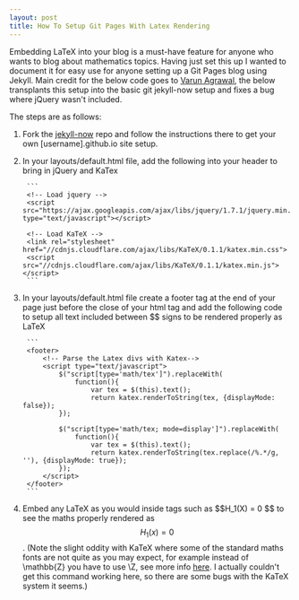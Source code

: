 ```yaml
---
layout: post
title: How To Setup Git Pages With Latex Rendering
---
```


Embedding LaTeX into your blog is a must-have feature for anyone who wants to blog about mathematics topics. Having just set this up I wanted to document it for easy use for anyone setting up a Git Pages blog using Jekyll. Main credit for the below code goes to [Varun Agrawal](https://varunagrawal.github.io/2018/03/27/latex-jekyll/), the below transplants this setup into the basic git jekyll-now setup and fixes a bug where jQuery wasn't included.

The steps are as follows:

1. Fork the [jekyll-now](https://github.com/barryclark/jekyll-now) repo and follow the instructions there to get your own \[username\].github.io site setup.

2. In your layouts/default.html file, add the following into your header to bring in jQuery and KaTex
    
		```
		<!-- Load jquery -->
		<script src="https://ajax.googleapis.com/ajax/libs/jquery/1.7.1/jquery.min.js" type="text/javascript"></script>

		<!-- Load KaTeX -->
		<link rel="stylesheet" href="//cdnjs.cloudflare.com/ajax/libs/KaTeX/0.1.1/katex.min.css">
		<script src="//cdnjs.cloudflare.com/ajax/libs/KaTeX/0.1.1/katex.min.js"></script>
		```
3. In your layouts/default.html file create a footer tag at the end of your page just before the close of your html tag and add the following code to setup all text included between \$\$ signs to be rendered properly as LaTeX

		```
		<footer>
			<!-- Parse the Latex divs with Katex-->
			<script type="text/javascript">
				$("script[type='math/tex']").replaceWith(
					function(){
						var tex = $(this).text();
						return katex.renderToString(tex, {displayMode: false});
				});

				$("script[type='math/tex; mode=display']").replaceWith(
					function(){
						var tex = $(this).text();
						return katex.renderToString(tex.replace(/%.*/g, ''), {displayMode: true});
				});
			</script>
		</footer>
		```
4. Embed any LaTeX as you would inside tags such as  \$\$H\_1(X) = 0 \$\$ to see the maths properly rendered as $$H_1(x) = 0$$. (Note the slight oddity with KaTeX where some of the standard maths fonts are not quite as you may expect, for example instead of \\mathbb\{Z\} you have to use \\Z, see more info [here](https://katex.org/docs/supported.html). I actually couldn't get this command working here, so there are some bugs with the KaTeX system it seems.)


